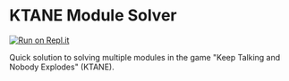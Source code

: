 # KTANE Module Solver

[![Run on Repl.it](https://repl.it/badge/github/brylee123/KTANEModuleSolver)](https://repl.it/github/brylee123/KTANEModuleSolver)

Quick solution to solving multiple modules in the game "Keep Talking and Nobody Explodes" (KTANE).

